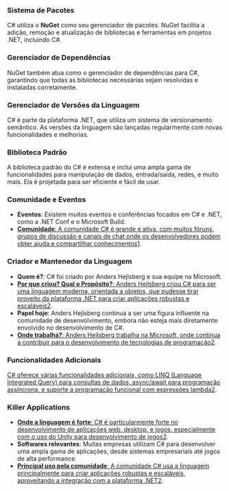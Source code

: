 ### Sistema de Pacotes

C# utiliza o **NuGet** como seu gerenciador de pacotes. NuGet facilita a adição, remoção e atualização de bibliotecas e ferramentas em projetos .NET, incluindo C#.

### Gerenciador de Dependências

NuGet também atua como o gerenciador de dependências para C#, garantindo que todas as bibliotecas necessárias sejam resolvidas e instaladas corretamente.

### Gerenciador de Versões da Linguagem

C# é parte da plataforma .NET, que utiliza um sistema de versionamento semântico. As versões da linguagem são lançadas regularmente com novas funcionalidades e melhorias.

### Biblioteca Padrão

A biblioteca padrão do C# é extensa e inclui uma ampla gama de funcionalidades para manipulação de dados, entrada/saída, redes, e muito mais. Ela é projetada para ser eficiente e fácil de usar.

### Comunidade e Eventos

- **Eventos**: Existem muitos eventos e conferências focados em C# e .NET, como a .NET Conf e o Microsoft Build.
- [**Comunidade**: A comunidade C# é grande e ativa, com muitos fóruns, grupos de discussão e canais de chat onde os desenvolvedores podem obter ajuda e compartilhar conhecimentos](https://dotnet.microsoft.com/pt-br/languages/csharp)[1](https://dotnet.microsoft.com/pt-br/languages/csharp).

### Criador e Mantenedor da Linguagem

- **Quem é?**: C# foi criado por Anders Hejlsberg e sua equipe na Microsoft.
- [**Por que criou? Qual o Propósito?**: Anders Hejlsberg criou C# para ser uma linguagem moderna, orientada a objetos, que pudesse tirar proveito da plataforma .NET para criar aplicações robustas e escaláveis](https://dotnet.microsoft.com/pt-br/languages/csharp)[2](https://www.devmedia.com.br/introducao-a-linguagem-csharp/27711).
- **Papel hoje**: Anders Hejlsberg continua a ser uma figura influente na comunidade de desenvolvimento, embora não esteja mais diretamente envolvido no desenvolvimento de C#.
- [**Onde trabalha?**: Anders Hejlsberg trabalha na Microsoft, onde continua a contribuir para o desenvolvimento de tecnologias de programação](https://www.devmedia.com.br/introducao-a-linguagem-csharp/27711)[2](https://www.devmedia.com.br/introducao-a-linguagem-csharp/27711).

### Funcionalidades Adicionais

[C# oferece várias funcionalidades adicionais, como LINQ (Language Integrated Query) para consultas de dados, async/await para programação assíncrona, e suporte a programação funcional com expressões lambda](https://www.devmedia.com.br/introducao-a-linguagem-csharp/27711)[2](https://www.devmedia.com.br/introducao-a-linguagem-csharp/27711).

### Killer Applications

- [**Onde a linguagem é forte**: C# é particularmente forte no desenvolvimento de aplicações web, desktop, e jogos, especialmente com o uso do Unity para desenvolvimento de jogos](https://www.devmedia.com.br/introducao-a-linguagem-csharp/27711)[2](https://www.devmedia.com.br/introducao-a-linguagem-csharp/27711).
- **Softwares relevantes**: Muitas empresas utilizam C# para desenvolver uma ampla gama de aplicações, desde sistemas empresariais até jogos de alta performance.
- [**Principal uso pela comunidade**: A comunidade C# usa a linguagem principalmente para criar aplicações robustas e escaláveis, aproveitando a integração com a plataforma .NET](https://www.devmedia.com.br/introducao-a-linguagem-csharp/27711)[2](https://www.devmedia.com.br/introducao-a-linguagem-csharp/27711).